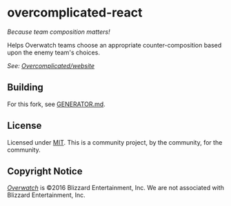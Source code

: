 # overcomplicated-react

_Because team composition matters!_

Helps Overwatch teams choose an appropriate counter-composition based upon the enemy team's choices.

_See: [Overcomplicated/website](https://github.com/Overcomplicated/website)_

## Building

For this fork, see [GENERATOR.md](GENERATOR.md).

## License

Licensed under [MIT](https://raw.githubusercontent.com/Overcomplicated/website/master/LICENSE).
This is a community project, by the community, for the community. 

## Copyright Notice

[_Overwatch_](https://playoverwatch.com/) is ©2016 Blizzard Entertainment, Inc.
We are not associated with Blizzard Entertainment, Inc.
